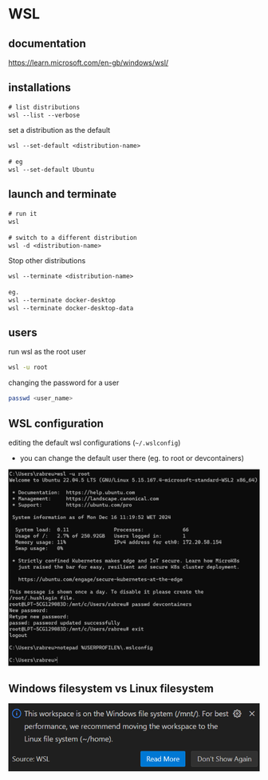 # WSL

## documentation

<https://learn.microsoft.com/en-gb/windows/wsl/>

## installations

```shell
# list distributions
wsl --list --verbose
```

set a distribution as the default

```shell
wsl --set-default <distribution-name>

# eg
wsl --set-default Ubuntu
```

## launch and terminate

```shell
# run it
wsl

# switch to a different distribution
wsl -d <distribution-name>
```

Stop other distributions

```shell
wsl --terminate <distribution-name>

eg.
wsl --terminate docker-desktop
wsl --terminate docker-desktop-data
```

## users

run wsl as the root user

```bash
wsl -u root
```

changing the password for a user

```bash
passwd <user_name>
```

## WSL configuration

editing the default wsl configurations
(`~/.wslconfig`)

- you can change the default user there (eg. to root or devcontainers)

![a](img/2024-12-16-16-32-12.png)

## Windows filesystem vs Linux filesystem

![a](img/2024-12-19-09-20-06.png)
